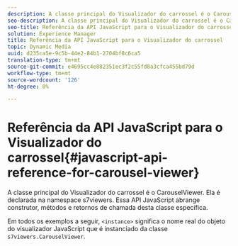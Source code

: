 ```yaml
---
description: A classe principal do Visualizador do carrossel é o CarouselViewer. Ela é declarada na namespace s7viewers. Essa API JavaScript abrange construtor, métodos e retornos de chamada desta classe específica.
seo-description: A classe principal do Visualizador do carrossel é o CarouselViewer. Ela é declarada na namespace s7viewers. Essa API JavaScript abrange construtor, métodos e retornos de chamada desta classe específica.
seo-title: Referência da API JavaScript para o Visualizador do carrossel
solution: Experience Manager
title: Referência da API JavaScript para o Visualizador do carrossel
topic: Dynamic Media
uuid: d235ca5e-9c5b-44e2-84b1-2704bf8c6ca5
translation-type: tm+mt
source-git-commit: e4695cc4e882351ec3f2c55fd8a3cfca455bd79d
workflow-type: tm+mt
source-wordcount: '126'
ht-degree: 0%

---
```



# Referência da API JavaScript para o Visualizador do carrossel{#javascript-api-reference-for-carousel-viewer}

A classe principal do Visualizador do carrossel é o CarouselViewer. Ela é declarada na namespace s7viewers. Essa API JavaScript abrange construtor, métodos e retornos de chamada desta classe específica.

Em todos os exemplos a seguir, `<instance>` significa o nome real do objeto do visualizador JavaScript que é instanciado da classe `s7viewers.CarouselViewer`.
